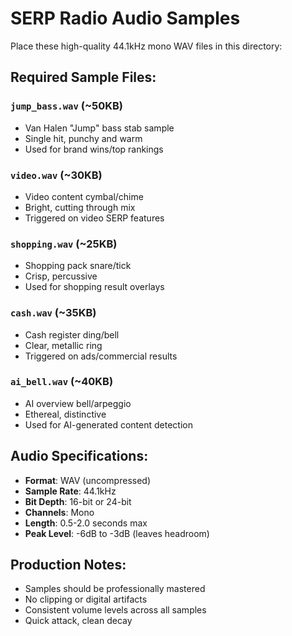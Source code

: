 # SERP Radio Audio Samples

Place these high-quality 44.1kHz mono WAV files in this directory:

## Required Sample Files:

### `jump_bass.wav` (~50KB)
- Van Halen "Jump" bass stab sample
- Single hit, punchy and warm
- Used for brand wins/top rankings

### `video.wav` (~30KB) 
- Video content cymbal/chime
- Bright, cutting through mix
- Triggered on video SERP features

### `shopping.wav` (~25KB)
- Shopping pack snare/tick
- Crisp, percussive
- Used for shopping result overlays

### `cash.wav` (~35KB)
- Cash register ding/bell
- Clear, metallic ring
- Triggered on ads/commercial results

### `ai_bell.wav` (~40KB)
- AI overview bell/arpeggio
- Ethereal, distinctive
- Used for AI-generated content detection

## Audio Specifications:
- **Format**: WAV (uncompressed)
- **Sample Rate**: 44.1kHz
- **Bit Depth**: 16-bit or 24-bit
- **Channels**: Mono
- **Length**: 0.5-2.0 seconds max
- **Peak Level**: -6dB to -3dB (leaves headroom)

## Production Notes:
- Samples should be professionally mastered
- No clipping or digital artifacts
- Consistent volume levels across all samples
- Quick attack, clean decay 